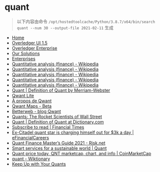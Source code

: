 
quant
=====


> 以下内容由命令 `/opt/hostedtoolcache/Python/3.8.7/x64/bin/search quant --num 30 --output-file 2021-02-11` 生成

- [Home](https://www.quant.network/)
- [Overledger UI 1.5](https://developer.quant.network/)
- [Overledger Enterprise](https://www.quant.network/overledger-enterprise)
- [Our Solutions](https://www.quant.network/our-solutions)
- [Enterprises](https://www.quant.network/enterprise)
- [Quantitative analysis (finance) - Wikipedia](https://en.wikipedia.org/wiki/Quantitative_analysis_(finance))
- [Quantitative analysis (finance) - Wikipedia](https://en.wikipedia.org/wiki/Quantitative_analysis_(finance)#History)
- [Quantitative analysis (finance) - Wikipedia](https://en.wikipedia.org/wiki/Quantitative_analysis_(finance)#Education)
- [Quantitative analysis (finance) - Wikipedia](https://en.wikipedia.org/wiki/Quantitative_analysis_(finance)#Types)
- [Quantitative analysis (finance) - Wikipedia](https://en.wikipedia.org/wiki/Quantitative_analysis_(finance)#Mathematical_and_statistical_approaches)
- [Quant | Definition of Quant by Merriam-Webster](https://www.merriam-webster.com/dictionary/quant)
- [Qwant Lite](https://www.qwant.com/?l=en)
- [À propos de Qwant](https://about.qwant.com/fr/)
- [Qwant Maps - Beta](https://www.qwant.com/maps)
- [Betterweb - blog Qwant](https://betterweb.qwant.com/)
- [Quants: The Rocket Scientists of Wall Street](https://www.investopedia.com/articles/financialcareers/08/quants-quantitative-analyst.asp)
- [Quant | Definition of Quant at Dictionary.com](https://www.dictionary.com/browse/quant)
- [Subscribe to read | Financial Times](https://www.ft.com/content/1ed2b0de-ea10-4a50-8f33-9f0a1cd38be9)
- [Ex-Citadel quant star is charging himself out for $3k a day | eFinancialCareers](https://www.efinancialcareers.com/news/2021/02/jeffrey-ryan-citadel-r-quant-at-large)
- [Quant Finance Master’s Guide 2021 - Risk.net](https://www.risk.net/quantitative-finance/7719436/quant-finance-masters-guide-2021)
- [Smart services for a sustainable world | Quant](https://www.quantservice.com/)
- [Quant price today, QNT marketcap, chart, and info | CoinMarketCap](https://coinmarketcap.com/currencies/quant/)
- [quant - Wiktionary](https://en.wiktionary.org/wiki/quant)
- [Keep Up with Your Quants](https://hbr.org/2013/07/keep-up-with-your-quants)
